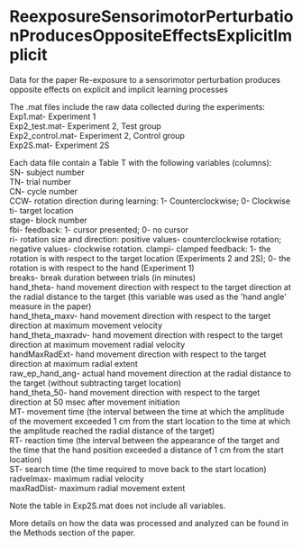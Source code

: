 # ReexposureSensorimotorPerturbationProducesOppositeEffectsExplicitImplicit
Data for the paper Re-exposure to a sensorimotor perturbation produces opposite effects on explicit and implicit learning processes

The .mat files include the raw data collected during the experiments:  
Exp1.mat- Experiment 1  
Exp2_test.mat- Experiment 2, Test group  
Exp2_control.mat- Experiment 2, Control group  
Exp2S.mat- Experiment 2S  

Each data file contain a Table T with the following variables (columns):  
SN- subject number  
TN- trial number  
CN- cycle number  
CCW- rotation direction during learning: 1- Counterclockwise; 0- Clockwise  
ti- target location  
stage- block number  
fbi- feedback: 1- cursor presented; 0- no cursor  
ri- rotation size and direction: positive values- counterclockwise rotation; negative values- clockwise rotation.
clampi- clamped feedback: 1- the rotation is with respect to the target location (Experiments 2 and 2S); 0- the rotation is with respect to the hand (Experiment 1)  
breaks- break duration between trials (in minutes)  
hand_theta- hand movement direction with respect to the target direction at the radial distance to the target (this variable was used as the 'hand angle' measure in the paper)  
hand_theta_maxv- hand movement direction with respect to the target direction at maximum movement velocity  
hand_theta_maxradv- hand movement direction with respect to the target direction at maximum movement radial velocity  
handMaxRadExt- hand movement direction with respect to the target direction at maximum radial extent  
raw_ep_hand_ang- actual hand movement direction at the radial distance to the target (without subtracting target location)  
hand_theta_50- hand movement direction with respect to the target direction at 50 msec after movement initiation  
MT- movement time (the interval between the time at which the amplitude of the movement exceeded 1 cm from the start location to the time at which the amplitude reached the radial distance of the target)  
RT- reaction time (the interval between the appearance of the target and the time that the hand position exceeded a distance of 1 cm from the start location)  
ST- search time (the time required to move back to the start location)  
radvelmax- maximum radial velocity  
maxRadDist- maximum radial movement extent  

Note the table in Exp2S.mat does not include all variables.

More details on how the data was processed and analyzed can be found in the Methods section of the paper.
